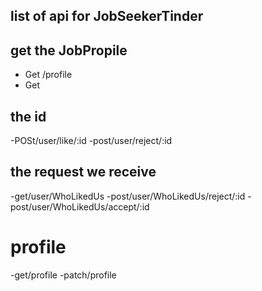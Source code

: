 ## list of api for JobSeekerTinder

## get the JobPropile

- Get /profile
- Get

## the id

-POSt/user/like/:id
-post/user/reject/:id

## the request we receive

-get/user/WhoLikedUs
-post/user/WhoLikedUs/reject/:id
-post/user/WhoLikedUs/accept/:id

# profile

-get/profile
-patch/profile

